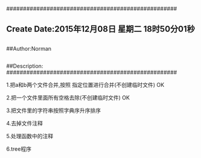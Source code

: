 ###################################################
## Create Date:2015年12月08日 星期二 18时50分01秒
##
##Author:Norman
##
##Description: 
###################################################

1.把a和b两个文件合并,按照 指定位置进行合并(不创建临时文件) OK

2.把一个文件里面所有空格去除(不创建临时文件) OK

3.把文件里的字符串按照字典序升序排序

4.去掉文件注释

5.处理函数中的注释

6.tree程序
